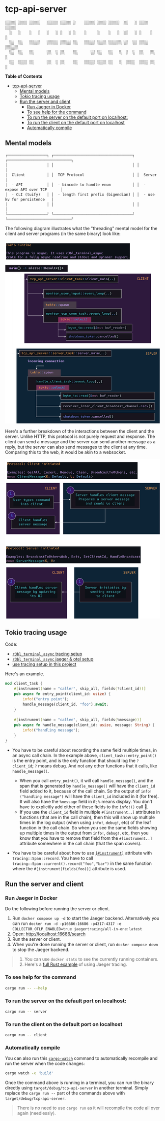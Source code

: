 # tcp-api-server

```
░░░░░ ░░░░ ░░░░░   ░░░░░ ░░░░░ ░    ░░░░░ ░░░░ ░░░░░  ░░   ░ ░░░░ ░░░░░
  ░   ░    ░   ░   ░   ░ ░   ░ ░    ░     ░    ░   ░  ░░   ░ ░    ░   ░
  ░░  ░░   ░░░░░   ░░░░░ ░░░░░ ░░   ░░░░░ ░░░░ ░░░░░░ ░░  ░░ ░░░░ ░░░░░░
  ░░  ░░   ░░      ░░  ░ ░░    ░░      ░░ ░░   ░░   ░  ░  ░  ░░   ░░   ░
  ░░  ░░░░ ░░      ░░  ░ ░░    ░░   ░░░░░ ░░░░ ░░   ░  ░░░░  ░░░░ ░░   ░
```

<!-- Install app from: https://flathub.org/apps/io.github.nokse22.asciidraw -->
<!-- Get glyphs from: https://github.com/r3bl-org/r3bl-ts-utils/blob/main/src/tui-figures/symbols.ts -->

<!-- START doctoc generated TOC please keep comment here to allow auto update -->
<!-- DON'T EDIT THIS SECTION, INSTEAD RE-RUN doctoc TO UPDATE -->

**Table of Contents**

- [tcp-api-server](#tcp-api-server)
  - [Mental models](#mental-models)
  - [Tokio tracing usage](#tokio-tracing-usage)
  - [Run the server and client](#run-the-server-and-client)
    - [Run Jaeger in Docker](#run-jaeger-in-docker)
    - [To see help for the command](#to-see-help-for-the-command)
    - [To run the server on the default port on localhost:](#to-run-the-server-on-the-default-port-on-localhost)
    - [To run the client on the default port on localhost](#to-run-the-client-on-the-default-port-on-localhost)
    - [Automatically compile](#automatically-compile)

<!-- END doctoc generated TOC please keep comment here to allow auto update -->

## Mental models

```
┌──────────────────┐ ┌────────────────────────────────────┐ ┌─────────────────────────────┐
│                  │ │                                    │ │                             │
│  Client          │ │  TCP Protocol                      │ │  Server                     │
│  - API           │ │  - bincode to handle enum          │ │  - expose API over TCP      │
│  - CLI (tuify)   │ │  - length first prefix (bigendian) │ │  - use kv for persistence   │
│                  │ │                                    │ │                             │
└──────────────────┘ └────────────────────────────────────┘ └─────────────────────────────┘
```

<!-- Source diagram:
https://asciiflow.com/#/share/eJzFk8FqwkAQhl9lmJOCuRQkNDeRHoQigXrcS0wmunSdDZuNJIggPkEPHvowPo1P0qT0oGQhEAld%2FsMsMzvf%2FgxzQI52hAEXSk1QRRUZDPAgsBQYvE79icCqjl78JrJU2voi8Ha59hY887iXvoZFCsGNrdb589pOuErPnaV3pPn74m25cpBW8xBCo62OteogfZDZk%2BkieTALFy5PHqwlxzohsBq2ESeKgLjYOUgeUJnpnH5b6QbafLNNql3ByBYyrcaPJEW8sVtIpcktZIZSWcJoLTfEiYx4fE8qasznHlJtICOTy9wSx%2FRIctgdZE63y6mX%2FmFDvgfeEDzi8QduiDC9)
-->

The following diagram illustrates what the "threading" mental model for the client and
server programs (in the same binary) look like:

![image](./main_diagram.drawio_1.svg)

Here's a further breakdown of the interactions between the client and the server. Unlike
HTTP, this protocol is not purely request and response. The client can send a message and
the server can send another message as a reply, but the server can also send messages to
the client at any time. Comparing this to the web, it would be akin to a websocket.

![image](./main_diagram.drawio_2.svg)

## Tokio tracing usage

Code:

- [`r3bl_terminal_async` tracing setup](https://github.com/r3bl-org/r3bl-open-core/blob/nazmulidris/otel/terminal_async/src/public_api/tracing_setup.rs)
- [`r3bl_terminal_async` jaeger & otel setup](https://github.com/r3bl-org/r3bl-open-core/blob/nazmulidris/otel/terminal_async/src/public_api/jaeger_setup.rs#L1)
- [use tracing setup in this project](https://github.com/nazmulidris/rust-scratch/tree/main/tcp-api-server)

Here's an example.

```rust
mod client_task {
    #[instrument(name = "caller", skip_all, fields(?client_id))]
    pub async fn entry_point(client_id: usize) {
        info!("entry point");
        handle_message(client_id, "foo").await;
    }

    #[instrument(name = "callee", skip_all, fields(%message))]
    pub async fn handle_message(client_id: usize, message: String) {
        info!("handling message");
    }
}
```

- You have to be careful about recording the same field multiple times, in an async call
  chain. In the example above, `client_task::entry_point()` is the entry point, and is the
  only function that should log the `?client_id`; `?` means debug. And not any other
  functions that it calls, like `handle_message()`.

  - When you call `entry_point()`, it will call `handle_message()`, and the span that is
    generated by `handle_message()` will have the `client_id` field added to it, because
    of the call chain. So the output of `info!("handling message")` will have the
    `client_id` included in it (for free). It will also have the `%message` field in it;
    `%` means display. You don't have to explicitly add either of these fields to the
    `info!()` call 🎉.
  - If you use the `client_id` field in multiple `#[instrument..]` attributes in functions
    (that are in the call chain), then this will show up multiple times in the log output
    (when using `info!`, `debug!`, etc) of the leaf function in the call chain. So when
    you see the same fields showing up multiple times in the output from `info!`,
    `debug!`, etc, then you know that you have to remove that field from the
    `#[instrument..]` attribute somewhere in the call chain (that the span covers).

- You have to be careful about how to use
  [`[#instrument]`](https://docs.rs/tracing/latest/tracing/attr.instrument.html) attribute
  with `tracing::Span::record`. You have to call
  `tracing::Span::current().record("foo","bar")` in the same function where the
  `#[instrument(fields(foo))]` attribute is used.

## Run the server and client

### Run Jaeger in Docker

Do the following before running the server or client.

1. Run `docker compose up -d` to start the Jaeger backend. Alternatively you can run
   `docker run -d -p16686:16686 -p4317:4317 -e COLLECTOR_OTLP_ENABLED=true jaegertracing/all-in-one:latest`
2. Open: <http://localhost:16686/search>
3. Run the server or client.
4. When you're done running the server or client, run `docker compose down` to stop the
   Jaeger backend.

> 1. You can use `docker stats` to see the currently running containers.
> 2. Here's a
>    [full Rust example](https://github.com/open-telemetry/opentelemetry-rust/blob/main/examples/tracing-jaeger/src/main.rs)
>    of using Jaeger tracing.

### To see help for the command

```sh
cargo run -- --help
```

### To run the server on the default port on localhost:

```sh
cargo run -- server
```

### To run the client on the default port on localhost

```sh
cargo run -- client
```

### Automatically compile

You can also run this [`cargo-watch`](https://crates.io/crates/cargo-watch) command to
automatically recompile and run the server when the code changes:

```sh
cargo watch -x 'build'
```

Once the command above is running in a terminal, you can run the binary directly using
`target/debug/tcp-api-server` in another terminal. Simply replace the `cargo run --` part
of the commands above with `target/debug/tcp-api-server`.

> There is no need to use `cargo run` as it will recompile the code all over again
> (needlessly).
